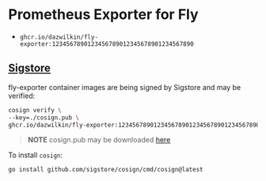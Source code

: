 # Prometheus Exporter for Fly

+ `ghcr.io/dazwilkin/fly-exporter:1234567890123456789012345678901234567890`

## [Sigstore](https://www.sigstore.dev)

fly-exporter container images are being signed by Sigstore and may be verified:

```bash
cosign verify \
--key=./cosign.pub \
ghcr.io/dazwilkin/fly-exporter:1234567890123456789012345678901234567890
```

> **NOTE** cosign.pub may be downloaded [here](/cosign.pub)

To install `cosign`:

```bash
go install github.com/sigstore/cosign/cmd/cosign@latest
```

